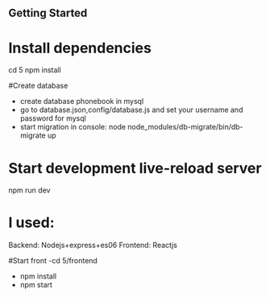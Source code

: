 Getting Started
---------------
# Install dependencies
 cd 5
 npm install

#Create database
- create database phonebook in mysql
- go to database.json,config/database.js and set your username and password for mysql
- start migration in console: node node_modules/db-migrate/bin/db-migrate up

# Start development live-reload server
npm run dev

# I used:
Backend: Nodejs+express+es06
Frontend: Reactjs

#Start front
-cd 5/frontend
- npm install
- npm start 
